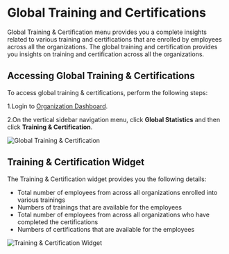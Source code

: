 # Global Training and Certifications

Global Training & Certification menu provides you a complete insights related to various training and certifications that are enrolled by employees across all the organizations. The global training and certification provides you insights on training and certification across all the organizations.

## Accessing Global Training & Certifications

To access global training & certifications, perform the following steps:

1.Login to [Organization Dashboard](https://myorg.lfx.dev).

2.On the vertical sidebar navigation menu, click **Global Statistics** and then click **Training & Certification**.

![Global Training & Certification](https://files.gitbook.com/v0/b/gitbook-28427.appspot.com/o/assets%2F-MgAESFs0H7zYsmTgcOZ%2F-Mia-KQffTz7tjNxhQBx%2F-Mia1luYBKWi-E7AieAw%2FGlobal\_T%26C.png?alt=media\&token=c6d54f32-e6fb-4216-b17f-e01eba8cd8f7)

## Training & Certification Widget

The Training & Certification widget provides you the following details:

* Total number of employees from across all organizations enrolled into various trainings
* Numbers of trainings that are available for the employees
* Total number of employees from across all organizations who have completed the certifications
* Numbers of certifications that are available for the employees

![Training & Certification Widget](https://files.gitbook.com/v0/b/gitbook-28427.appspot.com/o/assets%2F-MgAESFs0H7zYsmTgcOZ%2F-Mia40HKiBbHDyKoMEI7%2F-Mia7Grr9\_BMTQfhKP9T%2FGlobal\_T%26C\_Widget.png?alt=media\&token=238b930f-b496-4b0a-b1eb-e77d979bf8d3)

##
